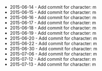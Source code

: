 - 2015-06-14 - Add commit for character: m
- 2015-06-15 - Add commit for character: m
- 2015-06-16 - Add commit for character: m
- 2015-06-17 - Add commit for character: m
- 2015-06-18 - Add commit for character: m
- 2015-06-19 - Add commit for character: m
- 2015-06-20 - Add commit for character: m
- 2015-06-22 - Add commit for character: m
- 2015-06-30 - Add commit for character: m
- 2015-07-06 - Add commit for character: m
- 2015-07-12 - Add commit for character: m
- 2015-07-13 - Add commit for character: m
